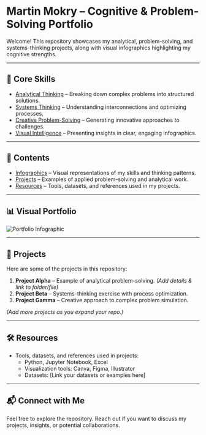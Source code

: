 # Martin Mokry – Cognitive & Problem-Solving Portfolio

Welcome! This repository showcases my analytical, problem-solving, and systems-thinking projects, along with visual infographics highlighting my cognitive strengths.

---

## 🧠 Core Skills

- [Analytical Thinking](#analytical-thinking) – Breaking down complex problems into structured solutions.  
- [Systems Thinking](#systems-thinking) – Understanding interconnections and optimizing processes.  
- [Creative Problem-Solving](#creative-problem-solving) – Generating innovative approaches to challenges.  
- [Visual Intelligence](#visual-intelligence) – Presenting insights in clear, engaging infographics.  

---

## 📂 Contents

- [Infographics](#visual-portfolio) – Visual representations of my skills and thinking patterns.  
- [Projects](#projects) – Examples of applied problem-solving and analytical work.  
- [Resources](#resources) – Tools, datasets, and references used in my projects.  

---

## 📊 Visual Portfolio

<a name="visual-portfolio"></a>
![Portfolio Infographic](portfolio_infographic.png)

---

## 📌 Projects

<a name="projects"></a>
Here are some of the projects in this repository:

1. **Project Alpha** – Example of analytical problem-solving. *(Add details & link to folder/file)*  
2. **Project Beta** – Systems-thinking exercise with process optimization.  
3. **Project Gamma** – Creative approach to complex problem simulation.  

*(Add more projects as you expand your repo.)*

---

## 🛠 Resources

<a name="resources"></a>
- Tools, datasets, and references used in projects:  
  - Python, Jupyter Notebook, Excel  
  - Visualization tools: Canva, Figma, Illustrator  
  - Datasets: [Link your datasets or examples here]

---

## 📬 Connect with Me

Feel free to explore the repository. Reach out if you want to discuss my projects, insights, or potential collaborations.
